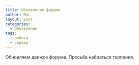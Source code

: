 ```yaml
---
title: Обновление форума
author: Mac
layout: post
categories:
  - Объявления
tags:
  - работы
  - сервер
---
```


Обновляем движок форума. Просьба набраться терпения.
